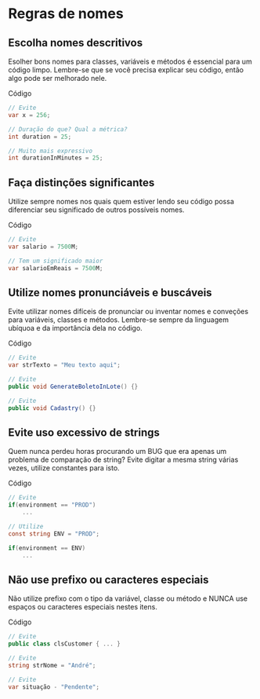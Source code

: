 # Regras de nomes

## Escolha nomes descritivos

Esolher bons nomes para classes, variáveis e métodos é essencial para um código limpo. Lembre-se que se você precisa explicar seu código, então algo pode ser melhorado nele.

Código

```cs
// Evite
var x = 256;

// Duração do que? Qual a métrica?
int duration = 25;

// Muito mais expressivo
int durationInMinutes = 25;

```


## Faça distinções significantes

Utilize sempre nomes nos quais quem estiver lendo seu código possa diferenciar seu significado de outros possíveis nomes.

Código

```cs
// Evite
var salario = 7500M;

// Tem um significado maior
var salarioEmReais = 7500M;
```

## Utilize nomes pronunciáveis e buscáveis

Evite utilizar nomes difíceis de pronunciar ou inventar nomes e conveções para variáveis, classes e métodos. Lembre-se sempre da linguagem ubíquoa e da importância dela no código.

Código

```cs
// Evite
var strTexto = "Meu texto aqui";

// Evite
public void GenerateBoletoInLote() {}

// Evite
public void Cadastry() {}
```

## Evite uso excessivo de strings

Quem nunca perdeu horas procurando um BUG que era apenas um problema de comparação de string? Evite digitar a mesma string várias vezes, utilize constantes para isto.

Código

```cs
// Evite
if(environment == "PROD")
    ...

// Utilize
const string ENV = "PROD";

if(environment == ENV)
    ...
```

##  Não use prefixo ou caracteres especiais

Não utilize prefixo com o tipo da variável, classe ou método e NUNCA use espaços ou caracteres especiais nestes itens.

Código

```cs
// Evite
public class clsCustomer { ... }

// Evite
string strNome = "André";

// Evite
var situação - "Pendente";
```
